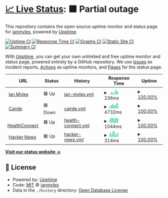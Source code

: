 # [📈 Live Status](https://ianmyles.github.io/uptime): <!--live status--> **🟧 Partial outage**

This repository contains the open-source uptime monitor and status page for [ianmyles](https://ianmyles.github.io/uptime), powered by [Upptime](https://github.com/upptime/upptime).

[![Uptime CI](https://github.com/koj-co/upptime/workflows/Uptime%20CI/badge.svg)](https://github.com/koj-co/upptime/actions?query=workflow%3A%22Uptime+CI%22)
[![Response Time CI](https://github.com/koj-co/upptime/workflows/Response%20Time%20CI/badge.svg)](https://github.com/koj-co/upptime/actions?query=workflow%3A%22Response+Time+CI%22)
[![Graphs CI](https://github.com/koj-co/upptime/workflows/Graphs%20CI/badge.svg)](https://github.com/koj-co/upptime/actions?query=workflow%3A%22Graphs+CI%22)
[![Static Site CI](https://github.com/koj-co/upptime/workflows/Static%20Site%20CI/badge.svg)](https://github.com/koj-co/upptime/actions?query=workflow%3A%22Static+Site+CI%22)
[![Summary CI](https://github.com/koj-co/upptime/workflows/Summary%20CI/badge.svg)](https://github.com/koj-co/upptime/actions?query=workflow%3A%22Summary+CI%22)

With [Upptime](https://upptime.js.org), you can get your own unlimited and free uptime monitor and status page, powered entirely by a GitHub repository. We use [Issues](https://github.com/ianmyles/uptime/issues) as incident reports, [Actions](https://github.com/ianmyles/uptime/actions) as uptime monitors, and [Pages](https://ianmyles.github.io/uptime) for the status page.

<!--start: status pages-->
<!-- This summary is generated by Upptime (https://github.com/upptime/upptime) -->
<!-- Do not edit this manually, your changes will be overwritten -->
<!-- prettier-ignore -->
| URL | Status | History | Response Time | Uptime |
| --- | ------ | ------- | ------------- | ------ |
| <img alt="" src="https://favicons.githubusercontent.com/www.ianmyles.com" height="13"> [Ian Myles](https://www.ianmyles.com) | 🟩 Up | [ian-myles.yml](https://github.com/ianmyles/uptime/commits/HEAD/history/ian-myles.yml) | <details><summary><img alt="Response time graph" src="./graphs/ian-myles/response-time-week.png" height="20"> 236ms</summary><br><a href="https://ianmyles.github.io/uptime/history/ian-myles"><img alt="Response time 289" src="https://img.shields.io/endpoint?url=https%3A%2F%2Fraw.githubusercontent.com%2Fianmyles%2Fuptime%2FHEAD%2Fapi%2Fian-myles%2Fresponse-time.json"></a><br><a href="https://ianmyles.github.io/uptime/history/ian-myles"><img alt="24-hour response time 237" src="https://img.shields.io/endpoint?url=https%3A%2F%2Fraw.githubusercontent.com%2Fianmyles%2Fuptime%2FHEAD%2Fapi%2Fian-myles%2Fresponse-time-day.json"></a><br><a href="https://ianmyles.github.io/uptime/history/ian-myles"><img alt="7-day response time 236" src="https://img.shields.io/endpoint?url=https%3A%2F%2Fraw.githubusercontent.com%2Fianmyles%2Fuptime%2FHEAD%2Fapi%2Fian-myles%2Fresponse-time-week.json"></a><br><a href="https://ianmyles.github.io/uptime/history/ian-myles"><img alt="30-day response time 255" src="https://img.shields.io/endpoint?url=https%3A%2F%2Fraw.githubusercontent.com%2Fianmyles%2Fuptime%2FHEAD%2Fapi%2Fian-myles%2Fresponse-time-month.json"></a><br><a href="https://ianmyles.github.io/uptime/history/ian-myles"><img alt="1-year response time 286" src="https://img.shields.io/endpoint?url=https%3A%2F%2Fraw.githubusercontent.com%2Fianmyles%2Fuptime%2FHEAD%2Fapi%2Fian-myles%2Fresponse-time-year.json"></a></details> | <details><summary><a href="https://ianmyles.github.io/uptime/history/ian-myles">100.00%</a></summary><a href="https://ianmyles.github.io/uptime/history/ian-myles"><img alt="All-time uptime 100.00%" src="https://img.shields.io/endpoint?url=https%3A%2F%2Fraw.githubusercontent.com%2Fianmyles%2Fuptime%2FHEAD%2Fapi%2Fian-myles%2Fuptime.json"></a><br><a href="https://ianmyles.github.io/uptime/history/ian-myles"><img alt="24-hour uptime 100.00%" src="https://img.shields.io/endpoint?url=https%3A%2F%2Fraw.githubusercontent.com%2Fianmyles%2Fuptime%2FHEAD%2Fapi%2Fian-myles%2Fuptime-day.json"></a><br><a href="https://ianmyles.github.io/uptime/history/ian-myles"><img alt="7-day uptime 100.00%" src="https://img.shields.io/endpoint?url=https%3A%2F%2Fraw.githubusercontent.com%2Fianmyles%2Fuptime%2FHEAD%2Fapi%2Fian-myles%2Fuptime-week.json"></a><br><a href="https://ianmyles.github.io/uptime/history/ian-myles"><img alt="30-day uptime 100.00%" src="https://img.shields.io/endpoint?url=https%3A%2F%2Fraw.githubusercontent.com%2Fianmyles%2Fuptime%2FHEAD%2Fapi%2Fian-myles%2Fuptime-month.json"></a><br><a href="https://ianmyles.github.io/uptime/history/ian-myles"><img alt="1-year uptime 100.00%" src="https://img.shields.io/endpoint?url=https%3A%2F%2Fraw.githubusercontent.com%2Fianmyles%2Fuptime%2FHEAD%2Fapi%2Fian-myles%2Fuptime-year.json"></a></details>
| <img alt="" src="https://favicons.githubusercontent.com/www.cairde.ie" height="13"> [Cairde](https://www.cairde.ie) | 🟥 Down | [cairde.yml](https://github.com/ianmyles/uptime/commits/HEAD/history/cairde.yml) | <details><summary><img alt="Response time graph" src="./graphs/cairde/response-time-week.png" height="20"> 4732ms</summary><br><a href="https://ianmyles.github.io/uptime/history/cairde"><img alt="Response time 5130" src="https://img.shields.io/endpoint?url=https%3A%2F%2Fraw.githubusercontent.com%2Fianmyles%2Fuptime%2FHEAD%2Fapi%2Fcairde%2Fresponse-time.json"></a><br><a href="https://ianmyles.github.io/uptime/history/cairde"><img alt="24-hour response time 3770" src="https://img.shields.io/endpoint?url=https%3A%2F%2Fraw.githubusercontent.com%2Fianmyles%2Fuptime%2FHEAD%2Fapi%2Fcairde%2Fresponse-time-day.json"></a><br><a href="https://ianmyles.github.io/uptime/history/cairde"><img alt="7-day response time 4732" src="https://img.shields.io/endpoint?url=https%3A%2F%2Fraw.githubusercontent.com%2Fianmyles%2Fuptime%2FHEAD%2Fapi%2Fcairde%2Fresponse-time-week.json"></a><br><a href="https://ianmyles.github.io/uptime/history/cairde"><img alt="30-day response time 5402" src="https://img.shields.io/endpoint?url=https%3A%2F%2Fraw.githubusercontent.com%2Fianmyles%2Fuptime%2FHEAD%2Fapi%2Fcairde%2Fresponse-time-month.json"></a><br><a href="https://ianmyles.github.io/uptime/history/cairde"><img alt="1-year response time 4909" src="https://img.shields.io/endpoint?url=https%3A%2F%2Fraw.githubusercontent.com%2Fianmyles%2Fuptime%2FHEAD%2Fapi%2Fcairde%2Fresponse-time-year.json"></a></details> | <details><summary><a href="https://ianmyles.github.io/uptime/history/cairde">100.00%</a></summary><a href="https://ianmyles.github.io/uptime/history/cairde"><img alt="All-time uptime 100.00%" src="https://img.shields.io/endpoint?url=https%3A%2F%2Fraw.githubusercontent.com%2Fianmyles%2Fuptime%2FHEAD%2Fapi%2Fcairde%2Fuptime.json"></a><br><a href="https://ianmyles.github.io/uptime/history/cairde"><img alt="24-hour uptime 100.00%" src="https://img.shields.io/endpoint?url=https%3A%2F%2Fraw.githubusercontent.com%2Fianmyles%2Fuptime%2FHEAD%2Fapi%2Fcairde%2Fuptime-day.json"></a><br><a href="https://ianmyles.github.io/uptime/history/cairde"><img alt="7-day uptime 100.00%" src="https://img.shields.io/endpoint?url=https%3A%2F%2Fraw.githubusercontent.com%2Fianmyles%2Fuptime%2FHEAD%2Fapi%2Fcairde%2Fuptime-week.json"></a><br><a href="https://ianmyles.github.io/uptime/history/cairde"><img alt="30-day uptime 100.00%" src="https://img.shields.io/endpoint?url=https%3A%2F%2Fraw.githubusercontent.com%2Fianmyles%2Fuptime%2FHEAD%2Fapi%2Fcairde%2Fuptime-month.json"></a><br><a href="https://ianmyles.github.io/uptime/history/cairde"><img alt="1-year uptime 100.00%" src="https://img.shields.io/endpoint?url=https%3A%2F%2Fraw.githubusercontent.com%2Fianmyles%2Fuptime%2FHEAD%2Fapi%2Fcairde%2Fuptime-year.json"></a></details>
| <img alt="" src="https://favicons.githubusercontent.com/healthconnect.ie" height="13"> [HealthConnect](https://healthconnect.ie/) | 🟩 Up | [health-connect.yml](https://github.com/ianmyles/uptime/commits/HEAD/history/health-connect.yml) | <details><summary><img alt="Response time graph" src="./graphs/health-connect/response-time-week.png" height="20"> 1044ms</summary><br><a href="https://ianmyles.github.io/uptime/history/health-connect"><img alt="Response time 1072" src="https://img.shields.io/endpoint?url=https%3A%2F%2Fraw.githubusercontent.com%2Fianmyles%2Fuptime%2FHEAD%2Fapi%2Fhealth-connect%2Fresponse-time.json"></a><br><a href="https://ianmyles.github.io/uptime/history/health-connect"><img alt="24-hour response time 1102" src="https://img.shields.io/endpoint?url=https%3A%2F%2Fraw.githubusercontent.com%2Fianmyles%2Fuptime%2FHEAD%2Fapi%2Fhealth-connect%2Fresponse-time-day.json"></a><br><a href="https://ianmyles.github.io/uptime/history/health-connect"><img alt="7-day response time 1044" src="https://img.shields.io/endpoint?url=https%3A%2F%2Fraw.githubusercontent.com%2Fianmyles%2Fuptime%2FHEAD%2Fapi%2Fhealth-connect%2Fresponse-time-week.json"></a><br><a href="https://ianmyles.github.io/uptime/history/health-connect"><img alt="30-day response time 1067" src="https://img.shields.io/endpoint?url=https%3A%2F%2Fraw.githubusercontent.com%2Fianmyles%2Fuptime%2FHEAD%2Fapi%2Fhealth-connect%2Fresponse-time-month.json"></a><br><a href="https://ianmyles.github.io/uptime/history/health-connect"><img alt="1-year response time 1051" src="https://img.shields.io/endpoint?url=https%3A%2F%2Fraw.githubusercontent.com%2Fianmyles%2Fuptime%2FHEAD%2Fapi%2Fhealth-connect%2Fresponse-time-year.json"></a></details> | <details><summary><a href="https://ianmyles.github.io/uptime/history/health-connect">100.00%</a></summary><a href="https://ianmyles.github.io/uptime/history/health-connect"><img alt="All-time uptime 100.00%" src="https://img.shields.io/endpoint?url=https%3A%2F%2Fraw.githubusercontent.com%2Fianmyles%2Fuptime%2FHEAD%2Fapi%2Fhealth-connect%2Fuptime.json"></a><br><a href="https://ianmyles.github.io/uptime/history/health-connect"><img alt="24-hour uptime 100.00%" src="https://img.shields.io/endpoint?url=https%3A%2F%2Fraw.githubusercontent.com%2Fianmyles%2Fuptime%2FHEAD%2Fapi%2Fhealth-connect%2Fuptime-day.json"></a><br><a href="https://ianmyles.github.io/uptime/history/health-connect"><img alt="7-day uptime 100.00%" src="https://img.shields.io/endpoint?url=https%3A%2F%2Fraw.githubusercontent.com%2Fianmyles%2Fuptime%2FHEAD%2Fapi%2Fhealth-connect%2Fuptime-week.json"></a><br><a href="https://ianmyles.github.io/uptime/history/health-connect"><img alt="30-day uptime 100.00%" src="https://img.shields.io/endpoint?url=https%3A%2F%2Fraw.githubusercontent.com%2Fianmyles%2Fuptime%2FHEAD%2Fapi%2Fhealth-connect%2Fuptime-month.json"></a><br><a href="https://ianmyles.github.io/uptime/history/health-connect"><img alt="1-year uptime 100.00%" src="https://img.shields.io/endpoint?url=https%3A%2F%2Fraw.githubusercontent.com%2Fianmyles%2Fuptime%2FHEAD%2Fapi%2Fhealth-connect%2Fuptime-year.json"></a></details>
| <img alt="" src="https://favicons.githubusercontent.com/news.ycombinator.com" height="13"> [Hacker News](https://news.ycombinator.com) | 🟩 Up | [hacker-news.yml](https://github.com/ianmyles/uptime/commits/HEAD/history/hacker-news.yml) | <details><summary><img alt="Response time graph" src="./graphs/hacker-news/response-time-week.png" height="20"> 314ms</summary><br><a href="https://ianmyles.github.io/uptime/history/hacker-news"><img alt="Response time 296" src="https://img.shields.io/endpoint?url=https%3A%2F%2Fraw.githubusercontent.com%2Fianmyles%2Fuptime%2FHEAD%2Fapi%2Fhacker-news%2Fresponse-time.json"></a><br><a href="https://ianmyles.github.io/uptime/history/hacker-news"><img alt="24-hour response time 340" src="https://img.shields.io/endpoint?url=https%3A%2F%2Fraw.githubusercontent.com%2Fianmyles%2Fuptime%2FHEAD%2Fapi%2Fhacker-news%2Fresponse-time-day.json"></a><br><a href="https://ianmyles.github.io/uptime/history/hacker-news"><img alt="7-day response time 314" src="https://img.shields.io/endpoint?url=https%3A%2F%2Fraw.githubusercontent.com%2Fianmyles%2Fuptime%2FHEAD%2Fapi%2Fhacker-news%2Fresponse-time-week.json"></a><br><a href="https://ianmyles.github.io/uptime/history/hacker-news"><img alt="30-day response time 308" src="https://img.shields.io/endpoint?url=https%3A%2F%2Fraw.githubusercontent.com%2Fianmyles%2Fuptime%2FHEAD%2Fapi%2Fhacker-news%2Fresponse-time-month.json"></a><br><a href="https://ianmyles.github.io/uptime/history/hacker-news"><img alt="1-year response time 281" src="https://img.shields.io/endpoint?url=https%3A%2F%2Fraw.githubusercontent.com%2Fianmyles%2Fuptime%2FHEAD%2Fapi%2Fhacker-news%2Fresponse-time-year.json"></a></details> | <details><summary><a href="https://ianmyles.github.io/uptime/history/hacker-news">100.00%</a></summary><a href="https://ianmyles.github.io/uptime/history/hacker-news"><img alt="All-time uptime 99.98%" src="https://img.shields.io/endpoint?url=https%3A%2F%2Fraw.githubusercontent.com%2Fianmyles%2Fuptime%2FHEAD%2Fapi%2Fhacker-news%2Fuptime.json"></a><br><a href="https://ianmyles.github.io/uptime/history/hacker-news"><img alt="24-hour uptime 100.00%" src="https://img.shields.io/endpoint?url=https%3A%2F%2Fraw.githubusercontent.com%2Fianmyles%2Fuptime%2FHEAD%2Fapi%2Fhacker-news%2Fuptime-day.json"></a><br><a href="https://ianmyles.github.io/uptime/history/hacker-news"><img alt="7-day uptime 100.00%" src="https://img.shields.io/endpoint?url=https%3A%2F%2Fraw.githubusercontent.com%2Fianmyles%2Fuptime%2FHEAD%2Fapi%2Fhacker-news%2Fuptime-week.json"></a><br><a href="https://ianmyles.github.io/uptime/history/hacker-news"><img alt="30-day uptime 100.00%" src="https://img.shields.io/endpoint?url=https%3A%2F%2Fraw.githubusercontent.com%2Fianmyles%2Fuptime%2FHEAD%2Fapi%2Fhacker-news%2Fuptime-month.json"></a><br><a href="https://ianmyles.github.io/uptime/history/hacker-news"><img alt="1-year uptime 100.00%" src="https://img.shields.io/endpoint?url=https%3A%2F%2Fraw.githubusercontent.com%2Fianmyles%2Fuptime%2FHEAD%2Fapi%2Fhacker-news%2Fuptime-year.json"></a></details>

<!--end: status pages-->

[**Visit our status website →**](https://ianmyles.github.io/uptime)

## 📄 License

- Powered by: [Upptime](https://github.com/upptime/upptime)
- Code: [MIT](./LICENSE) © [ianmyles](https://ianmyles.github.io/uptime)
- Data in the `./history` directory: [Open Database License](https://opendatacommons.org/licenses/odbl/1-0/)
